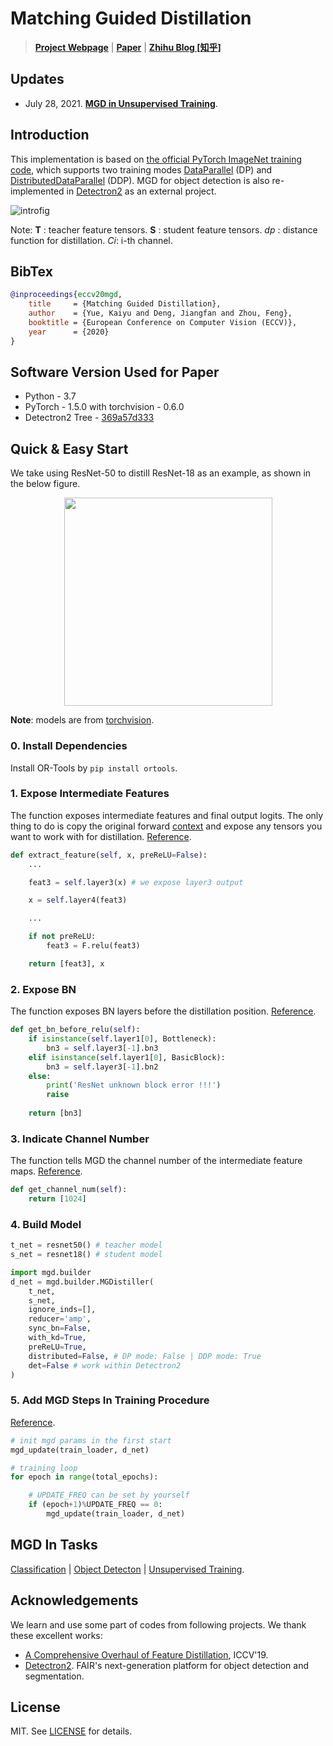 Matching Guided Distillation
===

> [**Project Webpage**](http://kaiyuyue.com/mgd) | [**Paper**](https://arxiv.org/abs/2008.09958) | [**Zhihu Blog [知乎]**](https://zhuanlan.zhihu.com/p/379219502)

## Updates

- July 28, 2021. [**MGD in Unsupervised Training**](./unsup).

## Introduction

This implementation is based on [the official PyTorch ImageNet training code](https://github.com/pytorch/examples/tree/master/imagenet), 
which supports two training modes [DataParallel](https://pytorch.org/docs/stable/generated/torch.nn.DataParallel.html#torch.nn.DataParallel) (DP) and [DistributedDataParallel](https://pytorch.org/docs/stable/distributed.html) (DDP).
MGD for object detection is also re-implemented in [Detectron2](https://github.com/facebookresearch/detectron2) as an external project.

![introfig](.github/intro@mgd.light.svg)

Note: **T** : teacher feature tensors. **S** : student feature tensors. *dp* : distance function for distillation. *Ci*: i-th channel.

## BibTex

```BibTeX
@inproceedings{eccv20mgd,
    title     = {Matching Guided Distillation},
    author    = {Yue, Kaiyu and Deng, Jiangfan and Zhou, Feng},
    booktitle = {European Conference on Computer Vision (ECCV)},
    year      = {2020}
}
```

## Software Version Used for Paper

- Python - 3.7
- PyTorch - 1.5.0 with torchvision - 0.6.0
- Detectron2 Tree - [369a57d333](https://github.com/facebookresearch/detectron2/tree/369a57d333ff9c05c9dd42ab3c3d8156860dc710)

## Quick & Easy Start

We take using ResNet-50 to distill ResNet-18 as an example, as shown in the below figure.

<div align="center">
    <img src=".github/demo.png", width="333">
</div>

**Note**: models are from [torchvision](https://github.com/pytorch/vision/tree/master/torchvision/models).

### 0. Install Dependencies

Install OR-Tools by `pip install ortools`.

### 1. Expose Intermediate Features

The function exposes intermediate features and final output logits. The only thing to do is copy the original forward [context](https://github.com/pytorch/vision/blob/master/torchvision/models/resnet.py#L230-L246) and expose any tensors you want to work with for distillation. [Reference](./cls/models/resnet.py#L252-L273).
    
```python
def extract_feature(self, x, preReLU=False):
    ...

    feat3 = self.layer3(x) # we expose layer3 output

    x = self.layer4(feat3)

    ...

    if not preReLU:
        feat3 = F.relu(feat3)

    return [feat3], x
```

### 2. Expose BN

The function exposes BN layers before the distillation position. [Reference](./cls/models/resnet.py#L232-L247).

```python
def get_bn_before_relu(self):
    if isinstance(self.layer1[0], Bottleneck):
        bn3 = self.layer3[-1].bn3
    elif isinstance(self.layer1[0], BasicBlock):
        bn3 = self.layer3[-1].bn2
    else:
        print('ResNet unknown block error !!!')
        raise
    
    return [bn3]
```

### 3. Indicate Channel Number

The function tells MGD the channel number of the intermediate feature maps. [Reference](./cls/models/resnet.py#L249-L250).

```python
def get_channel_num(self):
    return [1024]
```

### 4. Build Model

```python
t_net = resnet50() # teacher model
s_net = resnet18() # student model

import mgd.builder
d_net = mgd.builder.MGDistiller(
    t_net,
    s_net,
    ignore_inds=[],
    reducer='amp',
    sync_bn=False,
    with_kd=True,
    preReLU=True,
    distributed=False, # DP mode: False | DDP mode: True
    det=False # work within Detectron2
)
```

### 5. Add MGD Steps In Training Procedure

[Reference](./cls/main_mgd.py#L519-L538).

```python
# init mgd params in the first start
mgd_update(train_loader, d_net)

# training loop
for epoch in range(total_epochs):

    # UPDATE_FREQ can be set by yourself
    if (epoch+1)%UPDATE_FREQ == 0:
        mgd_update(train_loader, d_net)
```

## MGD In Tasks

[Classification](./cls) | [Object Detecton](./d2) | [Unsupervised Training](./unsup).

## Acknowledgements

We learn and use some part of codes from following projects. We thank these excellent works:

* [A Comprehensive Overhaul of Feature Distillation](https://github.com/clovaai/overhaul-distillation), ICCV'19.
* [Detectron2](https://github.com/facebookresearch/detectron2). FAIR's next-generation platform for object detection and segmentation.

## License

MIT. See [LICENSE](./LICENSE) for details.
